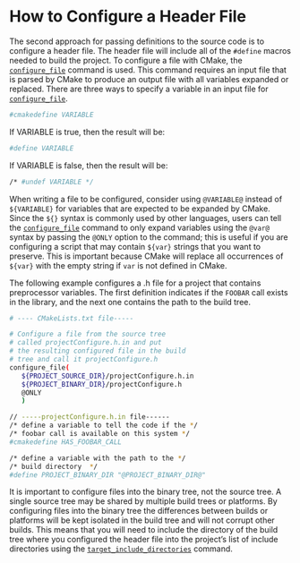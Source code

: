 # How to Configure a Header File
The second approach for passing definitions to the source code is to configure a header file. The header file will include all of the `#define` macros needed to build the project. To configure a file with CMake, the [`configure_file`](https://cmake.org/cmake/help/latest/command/configure_file.html#command:configure_file) command is used. This command requires an input file that is parsed by CMake to produce an output file with all variables expanded or replaced. There are three ways to specify a variable in an input file for [`configure_file`](https://cmake.org/cmake/help/latest/command/configure_file.html#command:configure_file).
```sh
#cmakedefine VARIABLE
```

If VARIABLE is true, then the result will be:
```sh
#define VARIABLE
```

If VARIABLE is false, then the result will be:
```sh
/* #undef VARIABLE */
```

When writing a file to be configured, consider using `@VARIABLE@` instead of `${VARIABLE}` for variables that are expected to be expanded by CMake. Since the `${}` syntax is commonly used by other languages, users can tell the [`configure_file`](https://cmake.org/cmake/help/latest/command/configure_file.html#command:configure_file) command to only expand variables using the `@var@` syntax by passing the `@ONLY` option to the command; this is useful if you are configuring a script that may contain `${var}` strings that you want to preserve. This is important because CMake will replace all occurrences of `${var}` with the empty string if `var` is not defined in CMake.

The following example configures a .h file for a project that contains preprocessor variables. The first definition indicates if the `FOOBAR` call exists in the library, and the next one contains the path to the build tree.

```sh
# ---- CMakeLists.txt file-----

# Configure a file from the source tree
# called projectConfigure.h.in and put
# the resulting configured file in the build
# tree and call it projectConfigure.h
configure_file(
   ${PROJECT_SOURCE_DIR}/projectConfigure.h.in
   ${PROJECT_BINARY_DIR}/projectConfigure.h
   @ONLY
   )
```

```sh
// -----projectConfigure.h.in file------
/* define a variable to tell the code if the */
/* foobar call is available on this system */
#cmakedefine HAS_FOOBAR_CALL

/* define a variable with the path to the */
/* build directory  */
#define PROJECT_BINARY_DIR "@PROJECT_BINARY_DIR@"
```

It is important to configure files into the binary tree, not the source tree. A single source tree may be shared by multiple build trees or platforms. By configuring files into the binary tree the differences between builds or platforms will be kept isolated in the build tree and will not corrupt other builds. This means that you will need to include the directory of the build tree where you configured the header file into the project’s list of include directories using the [`target_include_directories`](https://cmake.org/cmake/help/latest/command/target_include_directories.html#command:target_include_directories) command.

